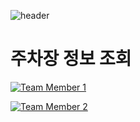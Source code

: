 ![header](https://capsule-render.vercel.app/api?type=waving&color=0:ec5c08,100:f73e26&FontColor=41544c&text=MiniProject&&animation=twinkling&fontSize=40&fontAlignY=50&fontAlign=50&height=180)

# 주차장 정보 조회
[![Team Member 1](https://img.shields.io/badge/BE:전병건-8B00FF?style=social&logo=github)](https://github.com/wnahswl)

[![Team Member 2](https://img.shields.io/badge/FE:김인아-8B00FF?style=social&logo=github)](https://github.com/inayong)
